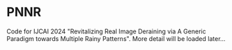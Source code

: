 # PNNR
Code for IJCAI 2024 "Revitalizing Real Image Deraining via A Generic Paradigm towards Multiple Rainy Patterns".
More detail will be loaded later...

